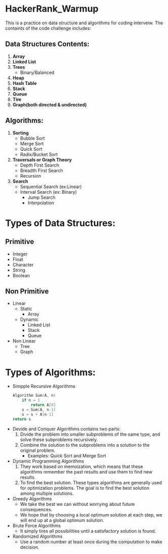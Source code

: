 # HackerRank_Warmup
This is a practice on data structure and algorithms for coding interveiw. The containts of the code challenge includes:
## Data Structures Contents:
1. **Array**
2. **Linked List**
3. **Trees**
   - Binary/Balanced
5. **Heap**
6. **Hash Table**
7. **Stack**
8. **Queue**
9. **Tire**
10. **Graph(both directed & undirected)**
## Algorithms:
1. **Sorting**
   - Bubble Sort
   - Merge Sort
   - Quick Sort
   - Radix/Bucket Sort
2. **Traversals or Graph Theory**
   - Depth First Search
   - Breadth First Search
   - Recursion
3. **Search**
   - Sequential Search (ex:Linear)
   - Interval Search (ex: Binary)
      - Jump Search
      - Interpolation

# Types of Data Structures:
## Primitive
- Integer
- Float
- Character
- String
- Boolean

## Non Primitive
- Linear
    - Static
        - Array
    - Dynamic
        - Linked List
        - Stack
        - Queue
- Non Linear
    - Tree
    - Graph

# Types of Algorithms:
- Simpple Recursive Algorithms
    ```cpp
    Algorithm Sum(A, n)
        if n = 1
            return A[0]
        s = Sum(A, n-1)
        s = s + A[n-1]
    return s
    ```
- Devide and Conquer Algorithms contains two parts:
    1. Divide the problem into smaller subproblems of the same type, and solve these subproblems recursively.
    2. Combine the solution to the subproblems into a solution to the original problem.
        - Examples: Quick Sort and Merge Sort
- Dynamic Programming Algorithms
    1. They work based on memoization, which means that these algorithms remember the past results and use them to find new results.
    2. To find the best solution.
    These types algorithms are generally used for optimization problems. The goal is to find the best solution among multiple solutions.
- Greedy Algorithms
    - We take the best we can without worrying about future consequences.
    - We hope that by choosing a local optimum solution at each step, we will end up at a global optimum solution.
- Brute Force Algorithms
    - It simply tires all possibilities until a satisfactory solution is found.
- Randomized Algorithms
    - Use a random number at least once during the computation to make decision.



